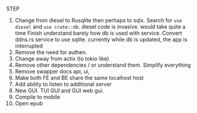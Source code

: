 STEP

1. Change from diesel to Rusqlite then perhaps to sqlx. 
    Search for `use diesel` and `use crate::db`. diesel code is invasive. would take quite a time
    Finish understand barely how db is used with service. Convert ddns.rs service to use sqlite. currently while db is updated, the app is interrupted
2. Remove the need for authen.
3. Change away from actix (to tokio like)
4. Remove other dependencies / or understand them. Simplify everything
5. Remove swapper docs api, ui, 
6. Make both FE and BE share the same localhost host
7. Add ability to listen to additional server
8. New GUI. TUI GUI and GUI web gui. 
9. Compile to mobile
10. Open epub